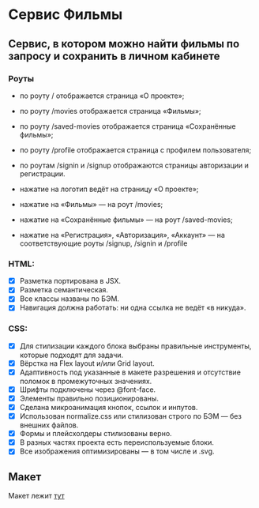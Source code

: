 # Сервис Фильмы
## Сервис, в котором можно найти фильмы по запросу и сохранить в личном кабинете

### Роуты

* по роуту / отображается страница «О проекте»;
* по роуту /movies отображается страница «Фильмы»;
* по роуту /saved-movies отображается страница «Сохранённые фильмы»;
* по роуту /profile отображается страница с профилем пользователя;
* по роутам /signin и /signup отображаются страницы авторизации и регистрации.

* нажатие на логотип ведёт на страницу «О проекте»;
* нажатие на «Фильмы» — на роут /movies;
* нажатие на «Сохранённые фильмы» — на роут /saved-movies;
* нажатие на «Регистрация», «Авторизация», «Аккаунт» — на соответствующие роуты /signup, /signin и /profile

### HTML:
-[x] Разметка портирована в JSX.
-[x] Разметка семантическая.
-[x] Все классы названы по БЭМ.
-[x] Навигация должна работать: ни одна ссылка не ведёт «в никуда».

### CSS:
-[x] Для стилизации каждого блока выбраны правильные инструменты, которые подходят для задачи.
-[x] Вёрстка на Flex layout и/или Grid layout.
-[x] Адаптивность под указанные в макете разрешения и отсутствие поломок в промежуточных значениях.
-[x] Шрифты подключены через @font-face.
-[x] Элементы правильно позиционированы.
-[x] Сделана микроанимация кнопок, ссылок и инпутов.
-[x] Использован normalize.сss или стилизован строго по БЭМ — без внешних файлов.
-[x] Формы и плейсхолдеры стилизованы верно.
-[x] В разных частях проекта есть переиспользуемые блоки.
-[x] Все изображения оптимизированы — в том числе и .svg.

## Макет

Макет лежит [тут](https://www.dropbox.com/s/ze2yulww08a8zxw/Diploma_sarva.fig?dl=0) 